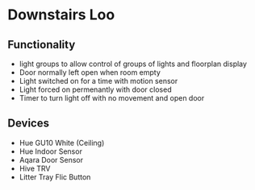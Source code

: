 # Downstairs Loo 

## Functionality
* light groups to allow control of groups of lights and floorplan display
* Door normally left open when room empty
* Light switched on for a time with motion sensor
* Light forced on permenantly with door closed
* Timer to turn light off with no movement and open door

## Devices
* Hue GU10 White (Ceiling)
* Hue Indoor Sensor
* Aqara Door Sensor
* Hive TRV
* Litter Tray Flic Button

